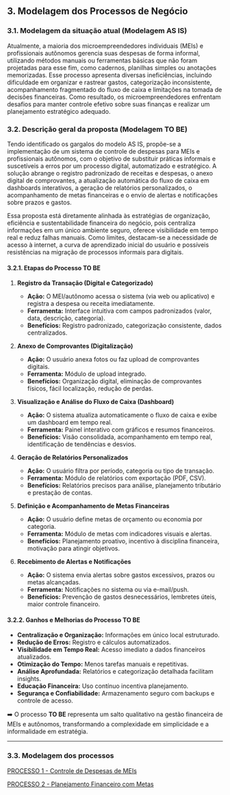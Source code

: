 ## 3. Modelagem dos Processos de Negócio

### 3.1. Modelagem da situação atual (Modelagem AS IS)

Atualmente, a maioria dos microempreendedores individuais (MEIs) e profissionais autônomos gerencia suas despesas de forma informal, utilizando métodos manuais ou ferramentas básicas que não foram projetadas para esse fim, como cadernos, planilhas simples ou anotações memorizadas. Esse processo apresenta diversas ineficiências, incluindo dificuldade em organizar e rastrear gastos, categorização inconsistente, acompanhamento fragmentado do fluxo de caixa e limitações na tomada de decisões financeiras. Como resultado, os microempreendedores enfrentam desafios para manter controle efetivo sobre suas finanças e realizar um planejamento estratégico adequado. 

### 3.2. Descrição geral da proposta (Modelagem TO BE)

Tendo identificado os gargalos do modelo AS IS, propõe-se a implementação de um sistema de controle de despesas para MEIs e profissionais autônomos, com o objetivo de substituir práticas informais e suscetíveis a erros por um processo digital, automatizado e estratégico. A solução abrange o registro padronizado de receitas e despesas, o anexo digital de comprovantes, a atualização automática do fluxo de caixa em dashboards interativos, a geração de relatórios personalizados, o acompanhamento de metas financeiras e o envio de alertas e notificações sobre prazos e gastos. 

Essa proposta está diretamente alinhada às estratégias de organização, eficiência e sustentabilidade financeira do negócio, pois centraliza informações em um único ambiente seguro, oferece visibilidade em tempo real e reduz falhas manuais. Como limites, destacam-se a necessidade de acesso à internet, a curva de aprendizado inicial do usuário e possíveis resistências na migração de processos informais para digitais.

#### 3.2.1. Etapas do Processo TO BE

1. **Registro da Transação (Digital e Categorizado)**  
   - **Ação:** O MEI/autônomo acessa o sistema (via web ou aplicativo) e registra a despesa ou receita imediatamente.  
   - **Ferramenta:** Interface intuitiva com campos padronizados (valor, data, descrição, categoria).  
   - **Benefícios:** Registro padronizado, categorização consistente, dados centralizados.  

2. **Anexo de Comprovantes (Digitalização)**  
   - **Ação:** O usuário anexa fotos ou faz upload de comprovantes digitais.  
   - **Ferramenta:** Módulo de upload integrado.  
   - **Benefícios:** Organização digital, eliminação de comprovantes físicos, fácil localização, redução de perdas.  

3. **Visualização e Análise do Fluxo de Caixa (Dashboard)**  
   - **Ação:** O sistema atualiza automaticamente o fluxo de caixa e exibe um dashboard em tempo real.  
   - **Ferramenta:** Painel interativo com gráficos e resumos financeiros.  
   - **Benefícios:** Visão consolidada, acompanhamento em tempo real, identificação de tendências e desvios.  

4. **Geração de Relatórios Personalizados**  
   - **Ação:** O usuário filtra por período, categoria ou tipo de transação.  
   - **Ferramenta:** Módulo de relatórios com exportação (PDF, CSV).  
   - **Benefícios:** Relatórios precisos para análise, planejamento tributário e prestação de contas.  

5. **Definição e Acompanhamento de Metas Financeiras**  
   - **Ação:** O usuário define metas de orçamento ou economia por categoria.  
   - **Ferramenta:** Módulo de metas com indicadores visuais e alertas.  
   - **Benefícios:** Planejamento proativo, incentivo à disciplina financeira, motivação para atingir objetivos.  

6. **Recebimento de Alertas e Notificações**  
   - **Ação:** O sistema envia alertas sobre gastos excessivos, prazos ou metas alcançadas.  
   - **Ferramenta:** Notificações no sistema ou via e-mail/push.  
   - **Benefícios:** Prevenção de gastos desnecessários, lembretes úteis, maior controle financeiro.  

#### 3.2.2. Ganhos e Melhorias do Processo TO BE

- **Centralização e Organização:** Informações em único local estruturado.  
- **Redução de Erros:** Registro e cálculos automatizados.  
- **Visibilidade em Tempo Real:** Acesso imediato a dados financeiros atualizados.  
- **Otimização do Tempo:** Menos tarefas manuais e repetitivas.  
- **Análise Aprofundada:** Relatórios e categorização detalhada facilitam insights.  
- **Educação Financeira:** Uso contínuo incentiva planejamento.  
- **Segurança e Confiabilidade:** Armazenamento seguro com backups e controle de acesso.  

➡️ O processo **TO BE** representa um salto qualitativo na gestão financeira de MEIs e autônomos, transformando a complexidade em simplicidade e a informalidade em estratégia.  

---

### 3.3. Modelagem dos processos

[PROCESSO 1 - Controle de Despesas de MEIs](./processos/processo-1-controle-despesas.md "Detalhamento do Processo 1.")

[PROCESSO 2 - Planejamento Financeiro com Metas](./processos/processo-2-planejamento-financeiro.md "Detalhamento do Processo 2.")